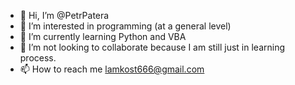 - 👋 Hi, I’m @PetrPatera
- 👀 I’m interested in programming (at a general level)
- 🌱 I’m currently learning Python and VBA
- 💞️ I’m not looking to collaborate because I am still just in learning process.
- 📫 How to reach me lamkost666@gmail.com

<!---
PetrPatera/PetrPatera is a ✨ special ✨ repository because its `README.md` (this file) appears on your GitHub profile.
You can click the Preview link to take a look at your changes.
--->
